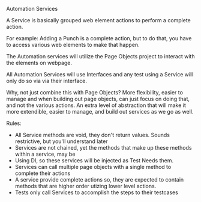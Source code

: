 ﻿Automation Services

A Service is basically grouped web element actions to perform a complete action.

For example: Adding a Punch is a complete action, but to do that, you have to access various web
elements to make that happen.

The Automation services will utilize the Page Objects project to interact with the elements on webpage.

All Automation Services will use Interfaces and any test using a Service will only do so via
via their interface.

Why, not just combine this with Page Objects? More flexibility, easier to manage and when building
out page objects, can just focus on doing that, and not the various actions. An extra level of abstraction
that will make it more extendible, easier to manage, and build out services as we go as well.

Rules: 
- All Service methods are void, they don't return values. Sounds restrictive, but you'll understand later
- Services are not chained, yet the methods that make up these methods within a service, may be
- Using DI, so these services will be injected as Test Needs them.
- Services can call multiple page objects with a single method to complete their actions 
- A service provide complete actions so, they are expected to contain methods that are higher order utizing lower level actions.
- Tests only call Services to accomplish the steps to their testcases
